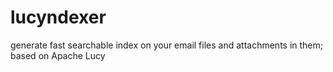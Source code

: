 # lucyndexer

generate fast searchable index on your email files and attachments in them; based on Apache Lucy